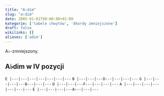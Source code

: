 ```yaml
---
title: "A♭dim"
slug: "a♭dim"
date: 2005-01-01T00:00:00+01:00
kategorie: ['tabele chwytów', 'Akordy zmniejszone']
draft: false
wikilinks: []
aliases: ['adim']
---
```

A♭-zmniejszony.

## A♭dim w IV pozycji

`E |---|---|---|---|---|---|---`
`B |---|---|---D---|---|---|---`
`G |---|---|---|---B---|---|---`
`D |---|---|---F---|---|---|---`
`A |---|---|---|---|---|---|---`
`E |---|---|---|---A♭--|---|---`


